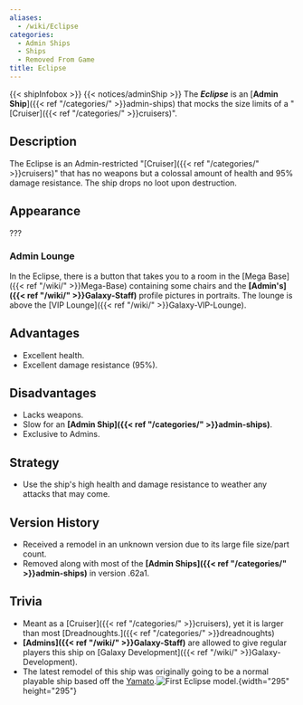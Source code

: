 ```yaml
---
aliases:
  - /wiki/Eclipse
categories:
  - Admin Ships
  - Ships
  - Removed From Game
title: Eclipse
---
```


{{< shipInfobox >}} {{< notices/adminShip >}} The **_Eclipse_** is an [**Admin Ship**]({{< ref "/categories/" >}}admin-ships) that mocks the size limits of a "[Cruiser]({{< ref "/categories/" >}}cruisers)".

## Description

The Eclipse is an Admin-restricted "[Cruiser]({{< ref "/categories/" >}}cruisers)" that has no weapons but a colossal amount of health and 95% damage resistance. The ship drops no loot upon destruction.

## Appearance

???

### Admin Lounge

In the Eclipse, there is a button that takes you to a room in the [Mega Base]({{< ref "/wiki/" >}}Mega-Base) containing some chairs and the **[Admin's]({{< ref "/wiki/" >}}Galaxy-Staff)** profile pictures in portraits. The lounge is above the [VIP Lounge]({{< ref "/wiki/" >}}Galaxy-VIP-Lounge).

## Advantages

- Excellent health.
- Excellent damage resistance (95%).

## Disadvantages

- Lacks weapons.
- Slow for an **[Admin Ship]({{< ref "/categories/" >}}admin-ships)**.
- Exclusive to Admins.

## Strategy

- Use the ship's high health and damage resistance to weather any attacks that may come.

## Version History

- Received a remodel in an unknown version due to its large file size/part count.
- Removed along with most of the **[Admin Ships]({{< ref "/categories/" >}}admin-ships)** in version .62a1.

## Trivia

- Meant as a [Cruiser]({{< ref "/categories/" >}}cruisers), yet it is larger than most [Dreadnoughts.]({{< ref "/categories/" >}}dreadnoughts)
- **[Admins]({{< ref "/wiki/" >}}Galaxy-Staff)** are allowed to give regular players this ship on [Galaxy Development]({{< ref "/wiki/" >}}Galaxy-Development).
- The latest remodel of this ship was originally going to be a normal playable ship based off the [Yamato](https://en.wikipedia.org/wiki/Japanese_battleship_Yamato).![First
Eclipse model.](Eclipse.png "First Eclipse model."){width="295" height="295"}
